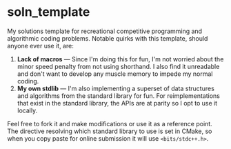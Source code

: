 # soln_template
My solutions template for recreational competitive programming and algorithmic coding problems. Notable quirks with this template, should anyone ever use it, are:

1. **Lack of macros** — Since I'm doing this for fun, I'm not worried about the minor speed penalty from not using shorthand. I also find it unreadable and don't want to develop any muscle memory to impede my normal coding.
2. **My own stdlib** — I'm also implementing a superset of data structures and algorithms from the standard library for fun. For reimplementations that exist in the standard library, the APIs are at parity so I opt to use it locally.

Feel free to fork it and make modifications or use it as a reference point. The directive resolving which standard library to use is set in CMake, so when you copy paste for online submission it will use `<bits/stdc++.h>`.
